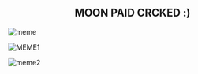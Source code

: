 <h2 align="center">MOON PAID CRCKED :)</h2>

![meme](https://media.discordapp.net/attachments/985249005283975178/985249043359891476/unknown.png)

![MEME1](https://cdn.discordapp.com/attachments/985249005283975178/985249024091242496/unknown_1.png)

![meme2](https://media.discordapp.net/attachments/985249005283975178/985600880055312464/unknown.png)
